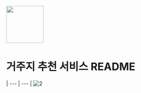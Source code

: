 <img src="https://github.com/user-attachments/assets/f521acdb-4507-4aee-8abd-ac88f80318bb" width="100" height="100"/>&nbsp;<h1>거주지 추천 서비스 README</h1> |
--- | --- |
![2](https://github.com/user-attachments/assets/84dc3382-ae6f-4856-a8f0-2a21242319d3)
